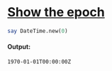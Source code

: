 [1]: https://rosettacode.org/wiki/Show_the_epoch

# [Show the epoch][1]

```perl
say DateTime.new(0)
```

#### Output:
```
1970-01-01T00:00:00Z
```